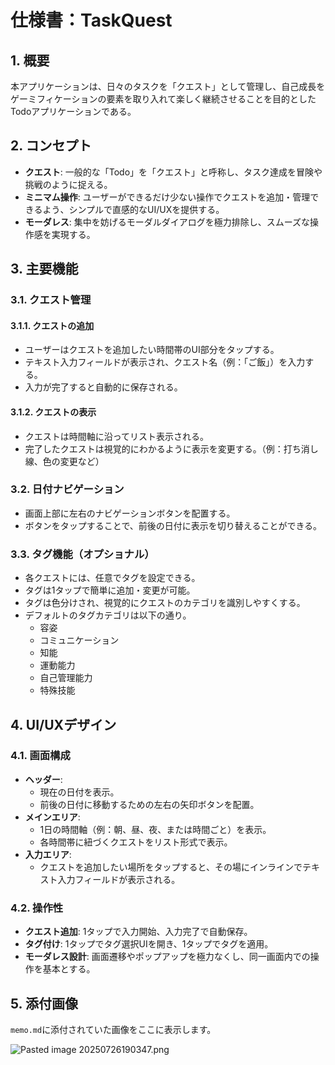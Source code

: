 # 仕様書：TaskQuest

## 1. 概要
本アプリケーションは、日々のタスクを「クエスト」として管理し、自己成長をゲーミフィケーションの要素を取り入れて楽しく継続させることを目的としたTodoアプリケーションである。

## 2. コンセプト
- **クエスト**: 一般的な「Todo」を「クエスト」と呼称し、タスク達成を冒険や挑戦のように捉える。
- **ミニマム操作**: ユーザーができるだけ少ない操作でクエストを追加・管理できるよう、シンプルで直感的なUI/UXを提供する。
- **モーダレス**: 集中を妨げるモーダルダイアログを極力排除し、スムーズな操作感を実現する。

## 3. 主要機能

### 3.1. クエスト管理

#### 3.1.1. クエストの追加
- ユーザーはクエストを追加したい時間帯のUI部分をタップする。
- テキスト入力フィールドが表示され、クエスト名（例：「ご飯」）を入力する。
- 入力が完了すると自動的に保存される。

#### 3.1.2. クエストの表示
- クエストは時間軸に沿ってリスト表示される。
- 完了したクエストは視覚的にわかるように表示を変更する。（例：打ち消し線、色の変更など）

### 3.2. 日付ナビゲーション
- 画面上部に左右のナビゲーションボタンを配置する。
- ボタンをタップすることで、前後の日付に表示を切り替えることができる。

### 3.3. タグ機能（オプショナル）
- 各クエストには、任意でタグを設定できる。
- タグは1タップで簡単に追加・変更が可能。
- タグは色分けされ、視覚的にクエストのカテゴリを識別しやすくする。
- デフォルトのタグカテゴリは以下の通り。
    - 容姿
    - コミュニケーション
    - 知能
    - 運動能力
    - 自己管理能力
    - 特殊技能

## 4. UI/UXデザイン

### 4.1. 画面構成
- **ヘッダー**:
    - 現在の日付を表示。
    - 前後の日付に移動するための左右の矢印ボタンを配置。
- **メインエリア**:
    - 1日の時間軸（例：朝、昼、夜、または時間ごと）を表示。
    - 各時間帯に紐づくクエストをリスト形式で表示。
- **入力エリア**:
    - クエストを追加したい場所をタップすると、その場にインラインでテキスト入力フィールドが表示される。

### 4.2. 操作性
- **クエスト追加**: 1タップで入力開始、入力完了で自動保存。
- **タグ付け**: 1タップでタグ選択UIを開き、1タップでタグを適用。
- **モーダレス設計**: 画面遷移やポップアップを極力なくし、同一画面内での操作を基本とする。

## 5. 添付画像

`memo.md`に添付されていた画像をここに表示します。

![Pasted image 20250726190347.png](/.attachments/Pasted%20image%2020250726190347.png)
